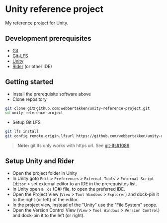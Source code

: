 # Unity reference project

My reference project for Unity.

## Development prerequisites

- [Git](https://git-scm.com/)
- [Git-LFS](https://git-lfs.github.com/)
- [Unity](https://unity3d.com/unity)
- [Rider](https://www.jetbrains.com/toolbox/) (or other IDE)

## Getting started

- Install the prerequisite software above
- Clone repository

```bash
git clone git@github.com:webbertakken/unity-reference-project.git
cd unity-reference-project
```

- Setup Git LFS

```bash
git lfs install
git config remote.origin.lfsurl https://github.com/webbertakken/unity-reference-project.git/info/lfs
```

> **Note:** git lfs only works with https url. See [git-lfs#1089](https://github.com/git-lfs/git-lfs/issues/1089)

## Setup Unity and Rider

- Open the project folder in Unity
- In Unity goto `Edit` > `Preferences` > `External Tools` > `External Script Editor` > set external editor to an IDE in 
the prerequisites list.
- In Unity open a `.cs` (C#) file, to open the preferred IDE.
- Open the Project View (`View` > `Tool Windows` > `Explorer`) and dock-pin it to the right (or left) of the editor.
- In the project view, instead of the "Unity" use the "File System" scope.
- Open the Version Control View (`View` > `Tool Windows` > `Version Control`) and dock-pin it to the left (or right).


